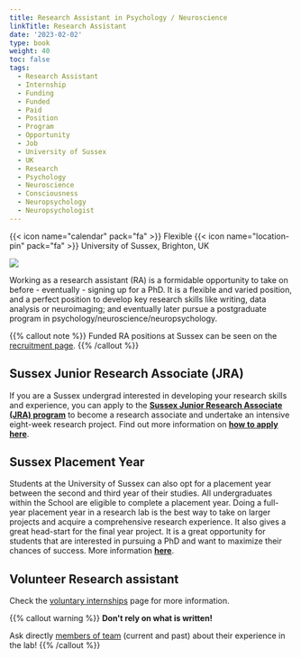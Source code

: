 ```yaml
---
title: Research Assistant in Psychology / Neuroscience
linkTitle: Research Assistant
date: '2023-02-02'
type: book
weight: 40
toc: false
tags:
  - Research Assistant
  - Internship
  - Funding
  - Funded
  - Paid
  - Position
  - Program
  - Opportunity
  - Job
  - University of Sussex
  - UK
  - Research
  - Psychology
  - Neuroscience
  - Consciousness
  - Neuropsychology
  - Neuropsychologist
---
```


{{< icon name="calendar" pack="fa" >}} Flexible
{{< icon name="location-pin" pack="fa" >}} University of Sussex, Brighton, UK

![](ResearchAssistant.jpg)

Working as a research assistant (RA) is a formidable opportunity to take on before - eventually - signing up for a PhD. It is a flexible and varied position, and a perfect position to develop key research skills like writing, data analysis or neuroimaging; and eventually later pursue a postgraduate program in psychology/neuroscience/neuropsychology.


{{% callout note %}}
Funded RA positions at Sussex can be seen on the [recruitment page](https://www.sussex.ac.uk/about/jobs/research-assistant-ref-10411).
{{% /callout %}}


## Sussex Junior Research Associate (JRA)

If you are a Sussex undergrad interested in developing your research skills and experience, you can apply to the [**Sussex Junior Research Associate (JRA) program**](http://www.sussex.ac.uk/suro/jra) to become a research associate and undertake an intensive eight-week research project. Find out more information on [**how to apply here**](http://www.sussex.ac.uk/suro/applying).

## Sussex Placement Year

Students at the University of Sussex can also opt for a placement year between the second and third year of their studies. All undergraduates within the School are eligible to complete a placement year. Doing a full-year placement year in a research lab is the best way to take on larger projects and acquire a comprehensive research experience. It also gives a great head-start for the final year project. It is a great opportunity for students that are interested in pursuing a PhD and want to maximize their chances of success. More information [**here**](http://www.sussex.ac.uk/psychology/internal/students/placements).

## Volunteer Research assistant

Check the [voluntary internships](https://realitybending.github.io/jobs/intern/) page for more information.

{{% callout warning %}}
**Don't rely on what is written!**

Ask directly [members of team](/people/) (current and past) about their experience in the lab!
{{% /callout %}}